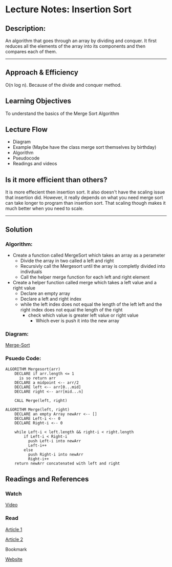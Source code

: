 # Lecture Notes: Insertion Sort

## Description:
An algorithm that goes through an array by dividing and conquer. It first reduces all the elements of the array into its components and then compares each of them. 
___

## Approach & Efficiency
O(n log n). Because of the divide and conquer method. 

## Learning Objectives
To understand the basics of the Merge Sort Algorithm

## Lecture Flow
* Diagram
* Example (Maybe have the class merge sort themselves by birthday)
* Algorithm
* Pseudocode
* Readings and videos


## Is it more efficient than others? 

It is more effecient then insertion sort. It also doesn't have the scaling issue that insertion did. However, it really depends on what you need merge sort can take longer to program than insertion sort. That scaling though makes it much better when you need to scale. 

___
## Solution

### Algorithm:

* Create a function called MergeSort which takes an array as a perameter
  * Divide the array in two called a left and right
  * Recursivly call the Mergesort until the array is completly divided into indivduals
  * Call the helper merge function for each left and right element
* Create a helper function called merge which takes a left value and a right value
  * Declare an empty array
  * Declare a left and right index
  * while the left index does not equal the length of the left left and the right index does not equal the length of the right
    * check which value is greater left value or right value
      * Which ever is push it into the new array

### Diagram: 
[Merge-Sort](https://www.geeksforgeeks.org/wp-content/uploads/Merge-Sort-Tutorial.png)
### Psuedo Code:
```
ALGORITHM Mergesort(arr)
    DECLARE if arr.length <= 1
      is so return arr
    DECLARE a midpoint <-- arr/2
    DECLARE left <-- arr[0...mid]
    DECLARE right <-- arr[mid...n]

    CALL Merge(left, right)

ALGORITHM Merge(left, right)
    DECLARE an empty Array newArr <-- []
    DECLARE Left-i <-- 0
    DECLARE Right-i <-- 0

    while Left-i < left.length && right-i < right.length
        if Left-i < Right-i
          push Left-i into newArr
          Left-i++
        else
          push Right-i into newArr
          Right-i++
    return newArr concatenated with left and right
```


## Readings and References
### Watch
[Video](https://www.youtube.com/watch?v=4VqmGXwpLqc)
### Read

[Article 1](https://en.wikipedia.org/wiki/Merge_sort)

[Article 2](https://www.khanacademy.org/computing/computer-science/algorithms/merge-sort/a/overview-of-merge-sort)

Bookmark

[Website](https://www.geeksforgeeks.org/merge-sort/)
